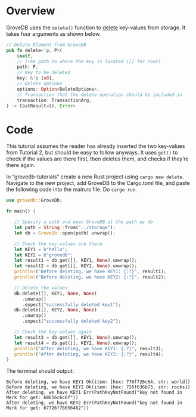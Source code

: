 # Overview

GroveDB uses the `delete()` function to [delete](https://github.com/dashpay/grovedb/blob/009787b79538dae833ed6711253852046dfcc59d/grovedb/src/operations/delete/mod.rs) key-values from storage. It takes four arguments as shown below.

``` rust
// Delete Element from GroveDB
pub fn delete<'p, P>(
    &self,
    // Tree path to where the key is located ([] for root)
    path: P,
    // Key to be deleted
    key: &'p [u8],
    // Delete options
    options: Option<DeleteOptions>,
    // Transaction that the delete operation should be included in
    transaction: TransactionArg,
) -> CostResult<(), Error>
```

# Code

This tutorial assumes the reader has already inserted the two key-values from Tutorial 2, but should be easy to follow anyways. It uses `get()` to check if the values are there first, then deletes them, and checks if they’re there again.

In “grovedb-tutorials” create a new Rust project using `cargo new delete`. Navigate to the new project, add GroveDB to the Cargo.toml file, and paste the following code into the main.rs file. Do `cargo run`.

``` rust
use grovedb::GroveDb;

fn main() {

   // Specify a path and open GroveDB at the path as db
   let path = String::from("../storage");
   let db = GroveDb::open(path).unwrap();

   // Check the key-values are there
   let KEY1 = b"hello";
   let KEY2 = b"grovedb";
   let result1 = db.get([], KEY1, None).unwrap();
   let result2 = db.get([], KEY2, None).unwrap();
   println!("Before deleting, we have KEY1: {:?}", result1);
   println!("Before deleting, we have KEY2: {:?}", result2);

   // Delete the values
   db.delete([], KEY1, None, None)
      .unwrap()
      .expect("successfully deleted key1");
   db.delete([], KEY2, None, None)
      .unwrap()
      .expect("successfully deleted key2");

   // Check the key-values again
   let result3 = db.get([], KEY1, None).unwrap();
   let result4 = db.get([], KEY2, None).unwrap();
   println!("After deleting, we have KEY1: {:?}", result3);
   println!("After deleting, we have KEY2: {:?}", result4);
}
```

The terminal should output:

``` text
Before deleting, we have KEY1 Ok(item: [hex: 776f726c64, str: world])
Before deleting, we have KEY2 Ok(item: [hex: 726f636b73, str: rocks])
After deleting, we have KEY1 Err(PathKeyNotFound("key not found in Merk for get: 68656c6c6f"))
After deleting, we have KEY2 Err(PathKeyNotFound("key not found in Merk for get: 67726f76656462"))
```